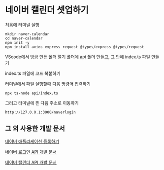 # 네이버 캘린더 셋업하기

처음에 터미널 실행

```
mkdir naver-calendar
cd naver-calendar
npm init -y
npm install axios express request @types/express @types/request
```

VScode에서 방금 만든 폴더 열기
폴더에 api 폴더 만들고, 그 안에 index.ts 파일 만들기

index.ts 파일에 코드 복붙하기

터미널에서 파일 실행할때 다음 명령어 입력하기

```
npx ts-node api/index.ts
```

그러고 터미널에 뜬 다음 주소로 이동하기

```
http://127.0.0.1:3000/naverlogin
```

## 그 외 사용한 개발 문서

[네이버 애플리케이션 등록하기](https://developers.naver.com/apps/#/register)

[네이버 로그인 API 개발 문서](https://developers.naver.com/docs/login/api/api.md)

[네이버 캘린더 API 개발 문서](https://developers.naver.com/docs/login/calendar-api/calendar-api.md)
